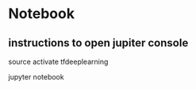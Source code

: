 # Notebook

## instructions to open jupiter console

source activate tfdeeplearning

jupyter notebook
